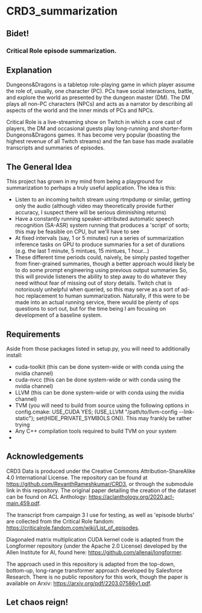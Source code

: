 # CRD3_summarization
## Bidet!
### Critical Role episode summarization.

## Explanation

Dungeons&Dragons is a tabletop role-playing game in which player assume the
role of, usually, one character (PC). PCs have social interactions,
battle, and explore the world as presented by the dungeon master (DM). The
DM plays all non-PC characters (NPCs) and acts as a narrator by describing
all aspects of the world and the inner minds of PCs and NPCs.

Critical Role is a live-streaming show on Twitch in which a core cast of
players, the DM and occasional guests play long-running and shorter-form
Dungeons&Dragons games. It has become very popular (boasting the highest
revenue of all Twitch streams) and the fan base has made available
transcripts and summaries of episodes.

## The General Idea
This project has grown in my mind from being a playground for summarization to perhaps a truly useful application. The idea is this:
 - Listen to an incoming twitch stream using rtmpdump or similar, getting only the audio (although video may theoretically provide further accuracy, I suspect there will be serious diminishing returns)
 - Have a constantly running speaker-attributed automatic speech recognition (SA-ASR) system running that produces a 'script' of sorts; this may be feasible on CPU, but we'll have to see
 - At fixed intervals (say, 1 or 5 minutes) run a series of summarization inference tasks on GPU to produce summaries for a set of durations (e.g. the last 1 minute, 5 mintues, 15 mintues, 1 hour...)
 - These different time periods could, naively, be simply pasted together from finer-grained summaries, though a better approach would likely be to do some prompt engineering using previous output summaries
So, this will provide listeners the ability to step away to do whatever they need without fear of missing out of story details. Twitch chat is notoriously unhelpful when queried, so this may serve as a sort of ad-hoc replacement to human summarization.
Naturally, if this were to be made into an actual running service, there would be plenty of ops questions to sort out, but for the time being I am focusing on development of a baseline system.

## Requirements
Aside from those packages listed in setup.py, you will need to additionally install:
- cuda-toolkit (this can be done system-wide or with conda using the nvidia channel)
- cuda-nvcc (this can be done system-wide or with conda using the nvidia channel)
- LLVM (this can be done system-wide or with conda using the nvidia channel)
- TVM (you will need to build from source using the following options in config.cmake: 
  USE_CUDA YES; (USE_LLVM "/path/to/llvm-config --link-static"); set(HIDE_PRIVATE_SYMBOLS ON)).
  This may frankly be rather trying
- Any C++ compilation tools required to build TVM on your system
- 

## Acknowledgements

CRD3 Data is produced under the Creative Commons Attribution-ShareAlike 4.0
International License. The repository can be found at
https://github.com/RevanthRameshkumar/CRD3, or through the submodule link in
this repository. The original paper detailing the creation of the dataset can
be found on ACL Anthology: https://aclanthology.org/2020.acl-main.459.pdf.

The transcript from campaign 3 I use for testing, as well as 'episode blurbs'
are collected from the Critical Role fandom:
https://criticalrole.fandom.com/wiki/List_of_episodes.

Diagonaled matrix multiplication CUDA kernel code is adapted from the
Longformer repository (under the Apache 2.0 License) developed by the
Allen Institute for AI, found here: https://github.com/allenai/longformer.

The approach used in this repository is adapted from the top-down,
bottom-up, long-range transformer approach developed by Salesforce Research.
There is no public repository for this work, though the paper is available
on Arxiv: https://arxiv.org/pdf/2203.07586v1.pdf.

## Let chaos reign!
